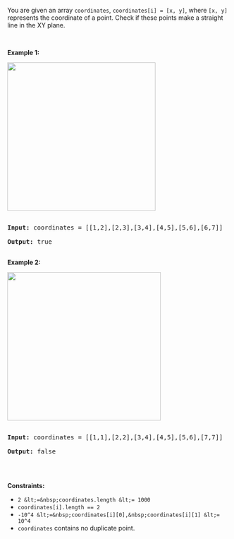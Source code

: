 You are given an array&nbsp;`` coordinates ``, `` coordinates[i] = [x, y] ``, where `` [x, y] `` represents the coordinate of a point. Check if these points&nbsp;make a straight line in the XY plane.

&nbsp;
&nbsp;

__Example 1:__

<img alt="" src="https://assets.leetcode.com/uploads/2019/10/15/untitled-diagram-2.jpg" style="width: 336px; height: 336px;"/>

<pre>
<strong>Input:</strong> coordinates = [[1,2],[2,3],[3,4],[4,5],[5,6],[6,7]]
<strong>Output:</strong> true
</pre>

__Example 2:__

<strong><img alt="" src="https://assets.leetcode.com/uploads/2019/10/09/untitled-diagram-1.jpg" style="width: 348px; height: 336px;"/></strong>

<pre>
<strong>Input:</strong> coordinates = [[1,1],[2,2],[3,4],[4,5],[5,6],[7,7]]
<strong>Output:</strong> false
</pre>

&nbsp;

__Constraints:__

*   `` 2 &lt;=&nbsp;coordinates.length &lt;= 1000 ``
*   `` coordinates[i].length == 2 ``
*   `` -10^4 &lt;=&nbsp;coordinates[i][0],&nbsp;coordinates[i][1] &lt;= 10^4 ``
*   `` coordinates ``&nbsp;contains no duplicate point.